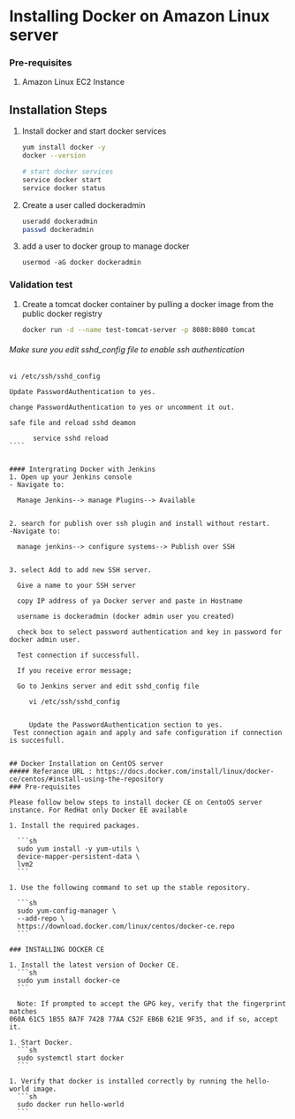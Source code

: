 # Installing Docker on Amazon Linux server

### Pre-requisites
1. Amazon Linux EC2 Instance

## Installation Steps

1. Install docker and start docker services
   ```sh 
   yum install docker -y
   docker --version 
   
   # start docker services
   service docker start
   service docker status
   ```
1. Create a user called dockeradmin
   ```sh
   useradd dockeradmin
   passwd dockeradmin
   ```
1. add a user to docker group to manage docker 
   ```
   usermod -aG docker dockeradmin
   ```
### Validation test
1. Create a tomcat docker container by pulling a docker image from the public docker registry
   ```sh
   docker run -d --name test-tomcat-server -p 8080:8080 tomcat
   ```
   
 ######  Make sure you edit sshd_config file to enable ssh authentication
 `````
 vi /etc/ssh/sshd_config

Update PasswordAuthentication to yes.
 
 change PasswordAuthentication to yes or uncomment it out.
 
 safe file and reload sshd deamon
 
       service sshd reload
 ````


#### Intergrating Docker with Jenkins
1. Open up your Jenkins console
- Navigate to:

   Manage Jenkins--> manage Plugins--> Available


2. search for publish over ssh plugin and install without restart.
-Navigate to:

   manage jenkins--> configure systems--> Publish over SSH


3. select Add to add new SSH server.

   Give a name to your SSH server
    
   copy IP address of ya Docker server and paste in Hostname
   
   username is dockeradmin (docker admin user you created)
   
   check box to select password authentication and key in password for docker admin user.
   
   Test connection if successfull.
   
   If you receive error message;
   
   Go to Jenkins server and edit sshd_config file
    
      vi /etc/ssh/sshd_config
    
      
      Update the PasswordAuthentication section to yes.
  Test connection again and apply and safe configuration if connection is succesfull.


## Docker Installation on CentOS server
##### Referance URL : https://docs.docker.com/install/linux/docker-ce/centos/#install-using-the-repository
### Pre-requisites

Please follow below steps to install docker CE on CentoOS server instance. For RedHat only Docker EE available 

1. Install the required packages.

   ```sh 
   sudo yum install -y yum-utils \
   device-mapper-persistent-data \
   lvm2
   ```
  
1. Use the following command to set up the stable repository.
 
   ```sh 
   sudo yum-config-manager \
   --add-repo \
   https://download.docker.com/linux/centos/docker-ce.repo
   ```

### INSTALLING DOCKER CE

1. Install the latest version of Docker CE.
   ```sh 
   sudo yum install docker-ce
   ```

   Note: If prompted to accept the GPG key, verify that the fingerprint matches 
060A 61C5 1B55 8A7F 742B 77AA C52F EB6B 621E 9F35, and if so, accept it.

1. Start Docker.
   ```sh 
   sudo systemctl start docker
   ```

1. Verify that docker is installed correctly by running the hello-world image.
   ```sh
   sudo docker run hello-world
   ```
